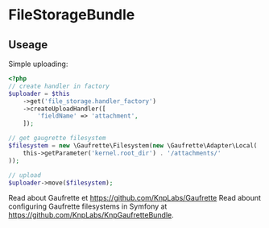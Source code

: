 # FileStorageBundle

## Useage

Simple uploading:

```php
<?php
// create handler in factory
$uploader = $this
    ->get('file_storage.handler_factory')
    ->createUploadHandler([
        'fieldName' => 'attachment',
    ]);

// get gaugrette filesystem
$filesystem = new \Gaufrette\Filesystem(new \Gaufrette\Adapter\Local(
    this->getParameter('kernel.root_dir') . '/attachments/'
));

// upload
$uploader->move($filesystem);
```

Read about Gaufrette et https://github.com/KnpLabs/Gaufrette
Read abount configuring Gaufrette filesystems in Symfony at https://github.com/KnpLabs/KnpGaufretteBundle.
